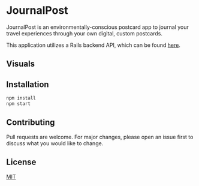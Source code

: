 # JournalPost

JournalPost is an environmentally-conscious postcard app to journal your travel experiences through your own digital, custom postcards.

This application utilizes a Rails backend API, which can be found [here](https://github.com/leannemcabey/journal_post_api).

## Visuals

## Installation

```bash
npm install
npm start
```

## Contributing
Pull requests are welcome. For major changes, please open an issue first to discuss what you would like to change.

## License
[MIT](https://choosealicense.com/licenses/mit/)
